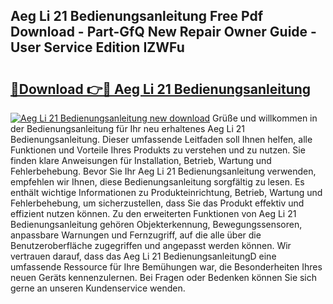 ## Aeg Li 21 Bedienungsanleitung Free Pdf Download - Part-GfQ New Repair Owner Guide - User Service Edition IZWFu

# <h2><a href="http://df5ix1b.blite.top/?on=Aeg+Li+21+Bedienungsanleitung">🔗Download 👉🔴 Aeg Li 21 Bedienungsanleitung</a></h2>

[![Aeg Li 21 Bedienungsanleitung new download](https://i.imgur.com/lujVjoI.png)](http://df5ix1b.blite.top/?on=Aeg+Li+21+Bedienungsanleitung)
Grüße und willkommen in der Bedienungsanleitung für Ihr neu erhaltenes Aeg Li 21 Bedienungsanleitung. Dieser umfassende Leitfaden soll Ihnen helfen, alle Funktionen und Vorteile Ihres Produkts zu verstehen und zu nutzen. Sie finden klare Anweisungen für Installation, Betrieb, Wartung und Fehlerbehebung. Bevor Sie Ihr Aeg Li 21 Bedienungsanleitung verwenden, empfehlen wir Ihnen, diese Bedienungsanleitung sorgfältig zu lesen. Es enthält wichtige Informationen zu Produkteinrichtung, Betrieb, Wartung und Fehlerbehebung, um sicherzustellen, dass Sie das Produkt effektiv und effizient nutzen können. Zu den erweiterten Funktionen von Aeg Li 21 Bedienungsanleitung gehören Objekterkennung, Bewegungssensoren, anpassbare Warnungen und Fernzugriff, auf die alle über die Benutzeroberfläche zugegriffen und angepasst werden können. Wir vertrauen darauf, dass das Aeg Li 21 BedienungsanleitungD eine umfassende Ressource für Ihre Bemühungen war, die Besonderheiten Ihres neuen Geräts kennenzulernen. Bei Fragen oder Bedenken können Sie sich gerne an unseren Kundenservice wenden.
